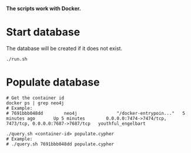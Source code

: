 **The scripts work with Docker.**

# Start database

The database will be created if it does not exist.

```
./run.sh
```

# Populate database

```
# Get the container id
docker ps | grep neo4j
# Example:
# 7691bbb048dd        neo4j               "/docker-entrypoin..."   5 minutes ago       Up 5 minutes        0.0.0.0:7474->7474/tcp, 7473/tcp, 0.0.0.0:7687->7687/tcp   youthful_engelbart

./query.sh <container-id> populate.cypher
# Example: 
# ./query.sh 7691bbb048dd populate.cypher
```
